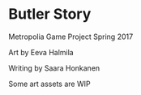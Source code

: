 # Butler Story

Metropolia Game Project Spring 2017

Art by Eeva Halmila

Writing by Saara Honkanen


Some art assets are WIP
